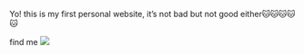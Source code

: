Yo! this is my first personal website, it’s not bad but not good either🐱🐱🐱🐱🐱

find me
<a href="https://twitter.com/grifixn"><img src="http://i.imgur.com/tXSoThF.png"></a>
